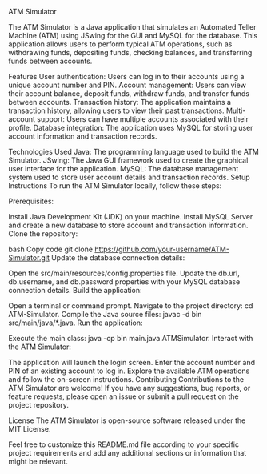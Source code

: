 ATM Simulator

The ATM Simulator is a Java application that simulates an Automated Teller Machine (ATM) using JSwing for the GUI and MySQL for the database. This application allows users to perform typical ATM operations, such as withdrawing funds, depositing funds, checking balances, and transferring funds between accounts.

Features
User authentication: Users can log in to their accounts using a unique account number and PIN.
Account management: Users can view their account balance, deposit funds, withdraw funds, and transfer funds between accounts.
Transaction history: The application maintains a transaction history, allowing users to view their past transactions.
Multi-account support: Users can have multiple accounts associated with their profile.
Database integration: The application uses MySQL for storing user account information and transaction records.


Technologies Used
Java: The programming language used to build the ATM Simulator.
JSwing: The Java GUI framework used to create the graphical user interface for the application.
MySQL: The database management system used to store user account details and transaction records.
Setup Instructions
To run the ATM Simulator locally, follow these steps:

Prerequisites:

Install Java Development Kit (JDK) on your machine.
Install MySQL Server and create a new database to store account and transaction information.
Clone the repository:

bash
Copy code
git clone https://github.com/your-username/ATM-Simulator.git
Update the database connection details:

Open the src/main/resources/config.properties file.
Update the db.url, db.username, and db.password properties with your MySQL database connection details.
Build the application:

Open a terminal or command prompt.
Navigate to the project directory: cd ATM-Simulator.
Compile the Java source files: javac -d bin src/main/java/*.java.
Run the application:

Execute the main class: java -cp bin main.java.ATMSimulator.
Interact with the ATM Simulator:

The application will launch the login screen.
Enter the account number and PIN of an existing account to log in.
Explore the available ATM operations and follow the on-screen instructions.
Contributing
Contributions to the ATM Simulator are welcome! If you have any suggestions, bug reports, or feature requests, please open an issue or submit a pull request on the project repository.

License
The ATM Simulator is open-source software released under the MIT License.

Feel free to customize this README.md file according to your specific project requirements and add any additional sections or information that might be relevant.